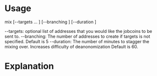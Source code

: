 # Usage

mix [--targets <addr1> <addr2> ... ] [--branching <int>] [--duration <int>]

  --targets: optional list of addresses that you would like the jobcoins to be sent to.
  --branching: The number of addresses to create if targets is not specified. Default is 5
  --duration: The number of minutes to stagger the mixing over. Increases difficulty of deanonomization Default is 60.

# Explanation


